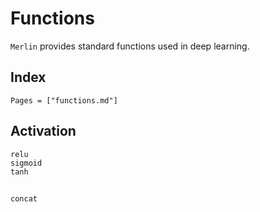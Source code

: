 # Functions
`Merlin` provides standard functions used in deep learning.

## Index
```@index
Pages = ["functions.md"]
```

## Activation
```@docs
relu
sigmoid
tanh
```

##
```@docs
concat
```
